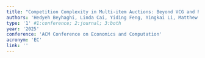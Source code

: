 ```yaml
---
title: "Competition Complexity in Multi-item Auctions: Beyond VCG and Regularity"
authors: 'Hedyeh Beyhaghi, Linda Cai, Yiding Feng, Yingkai Li, Matthew Weinberg'
type: '1' #1:conference; 2:journal; 3:both
year: '2025'
conference: 'ACM Conference on Economics and Computation'
acronym: 'EC'
link: ''
---
```

